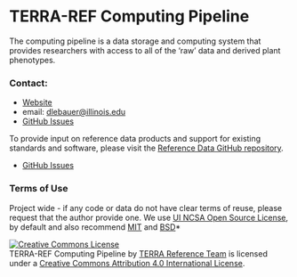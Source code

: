 # TERRA-REF Computing Pipeline

The computing pipeline is a data storage and computing system that provides researchers with access to all of the ‘raw’ data and derived plant phenotypes.

### Contact:

* [Website](https://terraref.org)
* email: dlebauer@illinois.edu
* [GitHub Issues](https://github.com/terraref/computing-pipeline/issues)


To provide input on reference data products and support for existing standards and software, please visit the [Reference Data GitHub repository](https://github.com/terraref/reference-data).

* [GitHub Issues](https://github.com/terraref/reference-data/issues)


### Terms of Use 

Project wide - if any code or data do not have clear terms of reuse, please request that the author provide one. We use [UI NCSA Open Source License](https://opensource.org/licenses/NCSA), by default and also recommend [MIT](https://opensource.org/licenses/MIT) and [BSD](https://opensource.org/licenses/BSD-2-Clause)*

<a href="http://creativecommons.org/licenses/by/4.0/" rel=
    "license"><img alt="Creative Commons License" src=
    "https://i.creativecommons.org/l/by/4.0/88x31.png" style=
    "border-width:0"></a><br>
    <span>TERRA-REF Computing Pipeline</span> by <a href="terraref.org"
    rel="cc:attributionURL">TERRA Reference Team</a> is licensed under a
    <a href="http://creativecommons.org/licenses/by/4.0/" rel=
    "license">Creative Commons Attribution 4.0 International License</a>.
